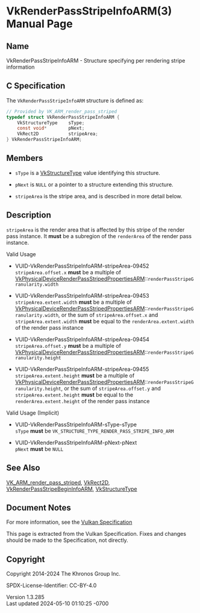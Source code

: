 # VkRenderPassStripeInfoARM(3) Manual Page

## Name

VkRenderPassStripeInfoARM - Structure specifying per rendering stripe
information



## <a href="#_c_specification" class="anchor"></a>C Specification

The `VkRenderPassStripeInfoARM` structure is defined as:

``` c
// Provided by VK_ARM_render_pass_striped
typedef struct VkRenderPassStripeInfoARM {
    VkStructureType    sType;
    const void*        pNext;
    VkRect2D           stripeArea;
} VkRenderPassStripeInfoARM;
```

## <a href="#_members" class="anchor"></a>Members

- `sType` is a [VkStructureType](https://registry.khronos.org/vulkan/specs/1.3-extensions/man/html/VkStructureType.html) value identifying
  this structure.

- `pNext` is `NULL` or a pointer to a structure extending this
  structure.

- `stripeArea` is the stripe area, and is described in more detail
  below.

## <a href="#_description" class="anchor"></a>Description

`stripeArea` is the render area that is affected by this stripe of the
render pass instance. It **must** be a subregion of the `renderArea` of
the render pass instance.

Valid Usage

- <a href="#VUID-VkRenderPassStripeInfoARM-stripeArea-09452"
  id="VUID-VkRenderPassStripeInfoARM-stripeArea-09452"></a>
  VUID-VkRenderPassStripeInfoARM-stripeArea-09452  
  `stripeArea.offset.x` **must** be a multiple of
  [VkPhysicalDeviceRenderPassStripedPropertiesARM](https://registry.khronos.org/vulkan/specs/1.3-extensions/man/html/VkPhysicalDeviceRenderPassStripedPropertiesARM.html)::`renderPassStripeGranularity.width`

- <a href="#VUID-VkRenderPassStripeInfoARM-stripeArea-09453"
  id="VUID-VkRenderPassStripeInfoARM-stripeArea-09453"></a>
  VUID-VkRenderPassStripeInfoARM-stripeArea-09453  
  `stripeArea.extent.width` **must** be a multiple of
  [VkPhysicalDeviceRenderPassStripedPropertiesARM](https://registry.khronos.org/vulkan/specs/1.3-extensions/man/html/VkPhysicalDeviceRenderPassStripedPropertiesARM.html)::`renderPassStripeGranularity.width`,
  or the sum of `stripeArea.offset.x` and `stripeArea.extent.width`
  **must** be equal to the `renderArea.extent.width` of the render pass
  instance

- <a href="#VUID-VkRenderPassStripeInfoARM-stripeArea-09454"
  id="VUID-VkRenderPassStripeInfoARM-stripeArea-09454"></a>
  VUID-VkRenderPassStripeInfoARM-stripeArea-09454  
  `stripeArea.offset.y` **must** be a multiple of
  [VkPhysicalDeviceRenderPassStripedPropertiesARM](https://registry.khronos.org/vulkan/specs/1.3-extensions/man/html/VkPhysicalDeviceRenderPassStripedPropertiesARM.html)::`renderPassStripeGranularity.height`

- <a href="#VUID-VkRenderPassStripeInfoARM-stripeArea-09455"
  id="VUID-VkRenderPassStripeInfoARM-stripeArea-09455"></a>
  VUID-VkRenderPassStripeInfoARM-stripeArea-09455  
  `stripeArea.extent.height` **must** be a multiple of
  [VkPhysicalDeviceRenderPassStripedPropertiesARM](https://registry.khronos.org/vulkan/specs/1.3-extensions/man/html/VkPhysicalDeviceRenderPassStripedPropertiesARM.html)::`renderPassStripeGranularity.height`,
  or the sum of `stripeArea.offset.y` and `stripeArea.extent.height`
  **must** be equal to the `renderArea.extent.height` of the render pass
  instance

Valid Usage (Implicit)

- <a href="#VUID-VkRenderPassStripeInfoARM-sType-sType"
  id="VUID-VkRenderPassStripeInfoARM-sType-sType"></a>
  VUID-VkRenderPassStripeInfoARM-sType-sType  
  `sType` **must** be `VK_STRUCTURE_TYPE_RENDER_PASS_STRIPE_INFO_ARM`

- <a href="#VUID-VkRenderPassStripeInfoARM-pNext-pNext"
  id="VUID-VkRenderPassStripeInfoARM-pNext-pNext"></a>
  VUID-VkRenderPassStripeInfoARM-pNext-pNext  
  `pNext` **must** be `NULL`

## <a href="#_see_also" class="anchor"></a>See Also

[VK_ARM_render_pass_striped](https://registry.khronos.org/vulkan/specs/1.3-extensions/man/html/VK_ARM_render_pass_striped.html),
[VkRect2D](https://registry.khronos.org/vulkan/specs/1.3-extensions/man/html/VkRect2D.html),
[VkRenderPassStripeBeginInfoARM](https://registry.khronos.org/vulkan/specs/1.3-extensions/man/html/VkRenderPassStripeBeginInfoARM.html),
[VkStructureType](https://registry.khronos.org/vulkan/specs/1.3-extensions/man/html/VkStructureType.html)

## <a href="#_document_notes" class="anchor"></a>Document Notes

For more information, see the <a
href="https://registry.khronos.org/vulkan/specs/1.3-extensions/html/vkspec.html#VkRenderPassStripeInfoARM"
target="_blank" rel="noopener">Vulkan Specification</a>

This page is extracted from the Vulkan Specification. Fixes and changes
should be made to the Specification, not directly.

## <a href="#_copyright" class="anchor"></a>Copyright

Copyright 2014-2024 The Khronos Group Inc.

SPDX-License-Identifier: CC-BY-4.0

Version 1.3.285  
Last updated 2024-05-10 01:10:25 -0700
